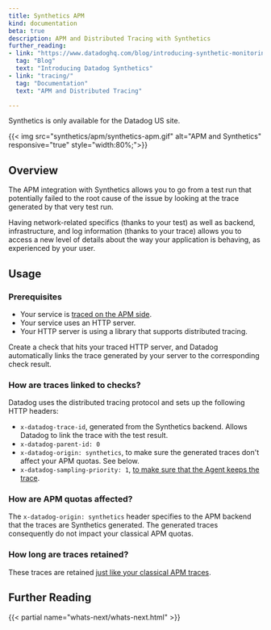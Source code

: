 ```yaml
---
title: Synthetics APM
kind: documentation
beta: true
description: APM and Distributed Tracing with Synthetics
further_reading:
- link: "https://www.datadoghq.com/blog/introducing-synthetic-monitoring/"
  tag: "Blog"
  text: "Introducing Datadog Synthetics"
- link: "tracing/"
  tag: "Documentation"
  text: "APM and Distributed Tracing"

---
```


<div class="alert alert-warning">Synthetics is only available for the Datadog US site.</div>

{{< img src="synthetics/apm/synthetics-apm.gif" alt="APM and Synthetics" responsive="true" style="width:80%;">}}

## Overview

The APM integration with Synthetics allows you to go from a test run that potentially failed to the root cause of the issue by looking at the trace generated by that very test run.

Having network-related specifics (thanks to your test) as well as backend, infrastructure, and log information (thanks to your trace) allows you to access a new level of details about the way your application is behaving, as experienced by your user.

## Usage

### Prerequisites

* Your service is [traced on the APM side][1].
* Your service uses an HTTP server.
* Your HTTP server is using a library that supports distributed tracing.

Create a check that hits your traced HTTP server, and Datadog automatically links the trace generated by your server to the corresponding check result.

### How are traces linked to checks?

Datadog uses the distributed tracing protocol and sets up the following HTTP headers:

* `x-datadog-trace-id`, generated from the Synthetics backend. Allows Datadog to link the trace with the test result.
* `x-datadog-parent-id: 0`
* `x-datadog-origin: synthetics`, to make sure the generated traces don't affect your APM quotas. See below.
* `x-datadog-sampling-priority: 1`, [to make sure that the Agent keeps the trace][2].

### How are APM quotas affected?

The `x-datadog-origin: synthetics` header specifies to the APM backend that the traces are Synthetics generated. The generated traces consequently do not impact your classical APM quotas.

### How long are traces retained?

These traces are retained [just like your classical APM traces][3].

## Further Reading

{{< partial name="whats-next/whats-next.html" >}}

[1]: /tracing
[2]: https://docs.datadoghq.com/tracing/guide/trace_sampling_and_storage/#how-it-works
[3]: https://docs.datadoghq.com/tracing/guide/trace_sampling_and_storage/#trace-storage
